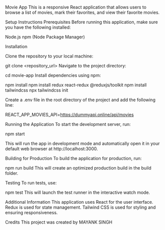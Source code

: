 Movie App
This is a responsive React application that allows users to browse a list of movies, mark their favorites, and view their favorite movies.

Setup Instructions
Prerequisites
Before running this application, make sure you have the following installed:

Node.js
npm (Node Package Manager)

Installation

Clone the repository to your local machine:

git clone <repository_url>
Navigate to the project directory:

cd movie-app
Install dependencies using npm:

npm install
npm install redux react-redux @reduxjs/toolkit
npm install tailwindcss
npx tailwindcss init

Create a .env file in the root directory of the project and add the following line:

REACT_APP_MOVIES_API=https://dummyapi.online/api/movies

Running the Application
To start the development server, run:

npm start

This will run the app in development mode and automatically open it in your default web browser at http://localhost:3000.

Building for Production
To build the application for production, run:

npm run build
This will create an optimized production build in the build folder.

Testing
To run tests, use:

npm test
This will launch the test runner in the interactive watch mode.

Additional Information
This application uses React for the user interface.
Redux is used for state management.
Tailwind CSS is used for styling and ensuring responsiveness.

Credits
This project was created by MAYANK SINGH


